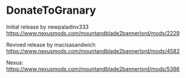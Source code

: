 # DonateToGranary

Initial release by newpaladinx333 https://www.nexusmods.com/mountandblade2bannerlord/mods/2229

Revived release by macisasandwich https://www.nexusmods.com/mountandblade2bannerlord/mods/4582

Nexus: https://www.nexusmods.com/mountandblade2bannerlord/mods/5386
